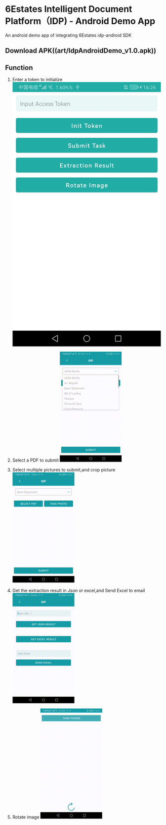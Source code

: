 # 6Estates Intelligent Document Platform（IDP) - Android Demo App

An android demo app of integrating 6Estates idp-android SDK

## Download APK((art/IdpAndroidDemo_v1.0.apk))

## Function

1. Enter a token to initialize
   ![](art/init.jpg)

2. Select a PDF to submit
   ![](art/submitpdf.gif)

3. Select multiple pictures to submit,and crop picture
   ![](art/submitpictures.gif)

4. Get the extraction result in Json or excel,and Send Excel to email
   ![](art/result.gif)

5. Rotate image
   ![](art/rotate.gif)
  

